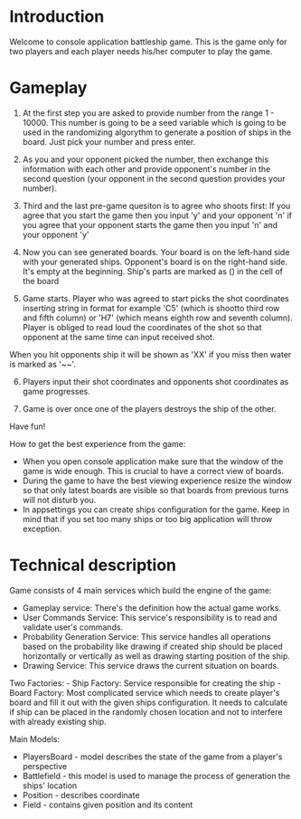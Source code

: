 # Introduction

Welcome to console application battleship game. This is the game only for two players and each player needs his/her computer to 
play the game.

# Gameplay

1. At the first step you are asked to provide number from the range 1 - 10000. This number is going to be a seed variable which
is going to be used in the randomizing algorythm to generate a position of ships in the board. Just pick your number and press enter. 

2. As you and your opponent picked the number, then exchange this information with each other and provide opponent's number in the
second question (your opponent in the second question provides your number).

3. Third and the last pre-game quesiton is to agree who shoots first:
If you agree that you start the game then you input 'y' and your opponent 'n'
if you agree that your opponent starts the game then you input 'n' and your opponent 'y'

4. Now you can see generated boards. Your board is on the left-hand side with your generated ships. Opponent's board is on the
right-hand side. It's empty at the beginning. Ship's parts are marked as () in the cell of the board

5. Game starts. Player who was agreed to start picks the shot coordinates inserting string in format for example 'C5' 
(which is shootto third row and fifth column) or 'H7' (which means eighth row and seventh column). Player is obliged to read
loud the coordinates of the shot so that opponent at the same time can input received shot.

When you hit opponents ship it will be shown as 'XX' if you miss then water is marked as '~~'.

6. Players input their shot coordinates and opponents shot coordinates as game progresses.

7. Game is over once one of the players destroys the ship of the other.

Have fun!

How to get the best experience from the game:
 - When you open console application make sure that the window of the game is wide enough. This is crucial to have a correct 
 view of boards.
 - During the game to have the best viewing experience resize the window so that only latest boards are visible so that boards 
 from previous turns will not disturb you.
 - In appsettings you can create ships configuration for the game. Keep in mind that if you set too many ships or too big 
 application will throw exception.


# Technical description

Game consists of 4 main services which build the engine of the game:
- Gameplay service: There's the definition how the actual game works.
- User Commands Service: This service's responsibility is to read and validate user's commands.
- Probability Generation Service: This service handles all operations based on the probability like drawing if created ship should
be placed horizontally or vertically as well as drawing starting position of the ship.
- Drawing Service: This service draws the current situation on boards.

Two Factories:
	- Ship Factory: Service responsible for creating the ship
	- Board Factory: Most complicated service which needs to create player's board and fill it out with the given ships configuration.
	It needs to calculate if ship can be placed in the randomly chosen location and not to interfere with already existing ship.

Main Models:
- PlayersBoard - model describes the state of the game from a player's perspective
- Battlefield - this model is used to manage the process of generation the ships' location
- Position - describes coordinate
- Field - contains given position and its content
